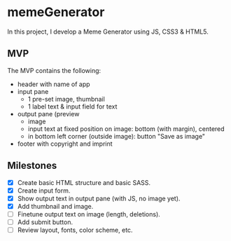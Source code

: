 # memeGenerator

In this project, I develop a Meme Generator using JS, CSS3 & HTML5.

## MVP

The MVP contains the following:

- header with name of app
- input pane
  - 1 pre-set image, thumbnail
  - 1 label text & input field for text
- output pane (preview
  - image
  - input text at fixed position on image: bottom (with margin), centered
  - in bottom left corner (outside image): button "Save as image"
- footer with copyright and imprint

## Milestones

- [x] Create basic HTML structure and basic SASS.
- [x] Create input form.
- [x] Show output text in output pane (with JS, no image yet).
- [x] Add thumbnail and image.
- [ ] Finetune output text on image (length, deletions).
- [ ] Add submit button.
- [ ] Review layout, fonts, color scheme, etc.
